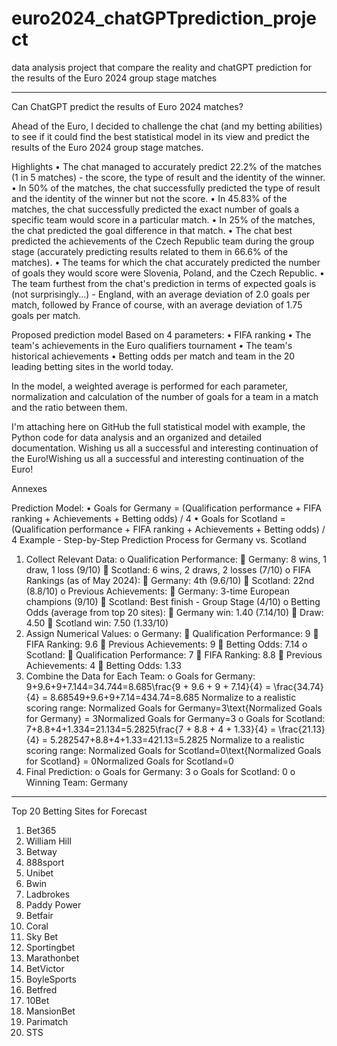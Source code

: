 # euro2024_chatGPTprediction_project
data analysis project that compare the reality and chatGPT prediction for the results of the Euro 2024 group stage matches

-----------------------------------------------------------

Can ChatGPT predict the results of Euro 2024 matches?

Ahead of the Euro, I decided to challenge the chat (and my betting abilities) to see if it could find the best statistical model in its view and predict the results of the Euro 2024 group stage matches.

Highlights
•	 The chat managed to accurately predict 22.2% of the matches (1 in 5 matches) - the score, the type of result and the identity of the winner.
•	In 50% of the matches, the chat successfully predicted the type of result and the identity of the winner but not the score.
•	In 45.83% of the matches, the chat successfully predicted the exact number of goals a specific team would score in a particular match.
•	In 25% of the matches, the chat predicted the goal difference in that match.
•	 The chat best predicted the achievements of the Czech Republic team during the group stage (accurately predicting results related to them in 66.6% of the matches).
•	The teams for which the chat accurately predicted the number of goals they would score were Slovenia, Poland, and the Czech Republic.
•	The team furthest from the chat's prediction in terms of expected goals is (not surprisingly...) - England, with an average deviation of 2.0 goals per match, followed by France of course, with an average deviation of 1.75 goals per match.

Proposed prediction model
Based on 4 parameters:
•	 FIFA ranking
•	 The team's achievements in the Euro qualifiers tournament
•	 The team's historical achievements
•	 Betting odds per match and team in the 20 leading betting sites in the world today.

In the model, a weighted average is performed for each parameter, normalization and calculation of the number of goals for a team in a match and the ratio between them.

I'm attaching here on GitHub the full statistical model with example, the Python code for data analysis and an organized and detailed documentation.
Wishing us all a successful and interesting continuation of the Euro!Wishing us all a successful and interesting continuation of the Euro!

Annexes

Prediction Model:
•	Goals for Germany = (Qualification performance + FIFA ranking + Achievements + Betting odds) / 4
•	Goals for Scotland = (Qualification performance + FIFA ranking + Achievements + Betting odds) / 4
Example - Step-by-Step Prediction Process for Germany vs. Scotland
1.	Collect Relevant Data:
o	Qualification Performance:
	Germany: 8 wins, 1 draw, 1 loss (9/10)
	Scotland: 6 wins, 2 draws, 2 losses (7/10)
o	FIFA Rankings (as of May 2024):
	Germany: 4th (9.6/10)
	Scotland: 22nd (8.8/10)
o	Previous Achievements:
	Germany: 3-time European champions (9/10)
	Scotland: Best finish - Group Stage (4/10)
o	Betting Odds (average from top 20 sites):
	Germany win: 1.40 (7.14/10)
	Draw: 4.50
	Scotland win: 7.50 (1.33/10)
2.	Assign Numerical Values:
o	Germany:
	Qualification Performance: 9
	FIFA Ranking: 9.6
	Previous Achievements: 9
	Betting Odds: 7.14
o	Scotland:
	Qualification Performance: 7
	FIFA Ranking: 8.8
	Previous Achievements: 4
	Betting Odds: 1.33
3.	Combine the Data for Each Team:
o	Goals for Germany: 9+9.6+9+7.144=34.744=8.685\frac{9 + 9.6 + 9 + 7.14}{4} = \frac{34.74}{4} = 8.68549+9.6+9+7.14=434.74=8.685 Normalize to a realistic scoring range: Normalized Goals for Germany=3\text{Normalized Goals for Germany} = 3Normalized Goals for Germany=3
o	Goals for Scotland: 7+8.8+4+1.334=21.134=5.2825\frac{7 + 8.8 + 4 + 1.33}{4} = \frac{21.13}{4} = 5.282547+8.8+4+1.33=421.13=5.2825 Normalize to a realistic scoring range: Normalized Goals for Scotland=0\text{Normalized Goals for Scotland} = 0Normalized Goals for Scotland=0
4.	Final Prediction:
o	Goals for Germany: 3
o	Goals for Scotland: 0
o	Winning Team: Germany
------------------------------
Top 20 Betting Sites for Forecast
1.	Bet365
2.	William Hill
3.	Betway
4.	888sport
5.	Unibet
6.	Bwin
7.	Ladbrokes
8.	Paddy Power
9.	Betfair
10.	Coral
11.	Sky Bet
12.	Sportingbet
13.	Marathonbet
14.	BetVictor
15.	BoyleSports
16.	Betfred
17.	10Bet
18.	MansionBet
19.	Parimatch
20.	STS

